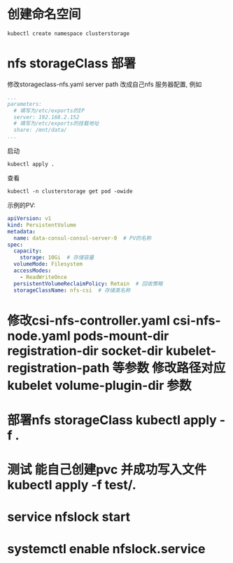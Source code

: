 # 创建命名空间
```shell
kubectl create namespace clusterstorage
```

# nfs storageClass 部署

修改storageclass-nfs.yaml server path 改成自己nfs 服务器配置, 例如
```yaml
...
parameters:
  # 填写为/etc/exports的IP
  server: 192.168.2.152
  # 填写为/etc/exports的挂载地址
  share: /mnt/data/
...
```

启动
```shell
kubectl apply .
```

查看
```shell
kubectl -n clusterstorage get pod -owide
```

示例的PV:
```yaml
apiVersion: v1
kind: PersistentVolume
metadata:
  name: data-consul-consul-server-0  # PV的名称
spec:
  capacity:
    storage: 10Gi  # 存储容量
  volumeMode: Filesystem
  accessModes:
    - ReadWriteOnce
  persistentVolumeReclaimPolicy: Retain  # 回收策略
  storageClassName: nfs-csi  # 存储类名称
```

# 修改csi-nfs-controller.yaml csi-nfs-node.yaml  pods-mount-dir registration-dir socket-dir kubelet-registration-path 等参数 修改路径对应kubelet volume-plugin-dir 参数
# 部署nfs storageClass kubectl apply -f .
# 测试 能自己创建pvc 并成功写入文件 kubectl apply -f test/.
# service nfslock start
# systemctl enable nfslock.service

